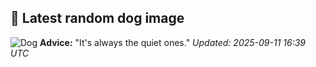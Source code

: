 ## 🐶 Latest random dog image
![Dog](https://images.dog.ceo/breeds/mountain-bernese/n02107683_3958.jpg)
**Advice:** "It's always the quiet ones."
*Updated: 2025-09-11 16:39 UTC*
